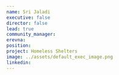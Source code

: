 ```yaml
---
name: Sri Jaladi
executive: false
director: false
lead: true
community_manager:
erevna:
position:
project: Homeless Shelters
image: ../assets/default_exec_image.png
linkedin:
---
```

